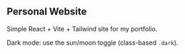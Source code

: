 ## Personal Website

Simple React + Vite + Tailwind site for my portfolio.

Dark mode: use the sun/moon toggle (class-based `.dark`).
